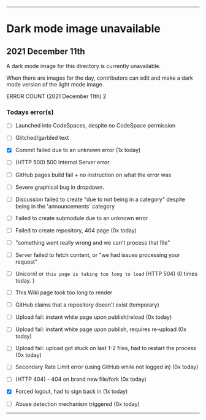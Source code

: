 
***

# Dark mode image unavailable

## 2021 December 11th

A dark mode image for this directory is currently unavailable.

When there are images for the day, contributors can edit and make a dark mode version of the light mode image.

<!-- It would be nice to go at least 24 hours without any errors, it has been quite some time since I have seen that. !-->

ERROR COUNT (2021 December 11th) 2

### Todays error(s)

- [ ] Launched into CodeSpaces, despite no CodeSpace permission

- [ ] Glitched/garbled text

- [x] Commit failed due to an unknown error (1x today)

- [ ] (HTTP 500) 500 Internal Server error <!-- 2021 October 25th !-->

- [ ] GitHub pages build fail + no instruction on what the error was

- [ ] Severe graphical bug in dropdown.

- [ ] Discussion failed to create "due to not being in a category" despite being in the 'announcements' category

- [ ] Failed to create submodule due to an unknown error

- [ ] Failed to create repository, 404 page (0x today)

- [ ] "something went really wrong and we can't process that file"

- [ ] Server failed to fetch content, or "we had issues processing your request"

- [ ] Unicorn! or `this page is taking too long to load` (HTTP 504) (0 times today. <!-- exponentially better than yesterday.!--> <!-- but still not good. !-->) <!-- my account has too many variables to calculate when constantly refreshing, although this is the first time it has done it on my profile page. !-->

- [ ] This Wiki page took too long to render

- [ ] GitHub claims that a repository doesn't exist (temporary)

- [ ] Upload fail: instant white page upon publish/reload (0x today)

- [ ] Upload fail: instant white page upon publish, requires re-upload (0x today)

- [ ] Upload fail: upload got stuck on last 1-2 files, had to restart the process (0x today)

- [ ] Secondary Rate Limit error (using GitHub while not logged in) (0x today)

- [ ] (HTTP 404) - 404 on brand new file/fork (0x today)

- [x] Forced logout, had to sign back in (1x today)

- [ ] Abuse detection mechanism triggered (0x today)

<!--
~~- [)x(] Unique find: 404 page for a link that should honestly go to the mobile version of GitHub (m.github.com should NOT be a GitHub pages shortcut)~~ <!-- Obsolete, will not need to be mentioned again !-->

***
